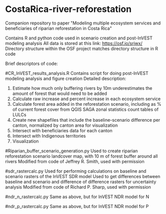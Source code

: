 # CostaRica-river-reforestation
Companion repository to paper "Modeling multiple ecosystem services and beneficiaries of riparian reforestation in Costa Rica"

Contains R and python code used in scenario creation and post-InVEST modeling analysis
All data is stored at this link: https://osf.io/srjwx/
Directory structure within the OSF project matches directory structure in R code

Brief descriptors of code:

#CR_InVEST_results_analysis.R
Contains script for doing post-InVEST modeling analysis and figure creation
Detailed description:
1. Estimate how much only buffering rivers by 10m underestimates the amount of forest that would need to be added
2. Calculate raw increase and percent increase in each ecosystem service
3. Calculate forest area added in the reforestation scenario, including as % of current forest cover from QGIS SAGA zonal statistics count tables of LULCs
4. Create new shapefiles that include the baseline-scenario difference per canton, normalized by canton area for visualization
5. Intersect with beneficiaries data for each canton
6. Intersect with Indigenous territories
7. Visualization

#Riparian_buffer_scenario_generation.py
Used to create riparian reforestation scenario landcover map, with 10 m of forest buffer around all rivers
Modified from code of Jeffrey R. Smith, used with permission

#sdr_rastercalc.py
Used for performing calculations on baseline and scenario rasters of the InVEST SDR model
Used to get differences between baseline and scenario and difference of difference rasters for uncertainty analysis
Modified from code of Richard P. Sharp, used with permission

#ndr_n_rastercalc.py
Same as above, but for InVEST NDR model for N

#ndr_p_rastercalc.py
Same as above, but for InVEST NDR model for P
